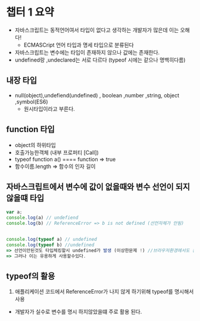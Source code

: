 # 챕터 1 요약
- 자바스크립트는 동적언어여서 타입이 없다고 생각하는 개발자가 많은데 이는 오해다!
  - ECMASCript 언어 타입과 명세 타입으로 분류된다
- 자바스크립트는 변수에는 타입이 존재하지 않으나 값에는 존재한다.
- undefined랑 ,undeclared는 서로 다르다 (typeof 시에는 같으나 명백히다름)


## 내장 타입
- null(object),undefiend(undefined) , boolean ,number ,string, object ,symbol(ES6)
  - 원시타입이라고 부른다.

## function 타입
- object의 하위타입 
- 호출가능한객체 (내부 프로퍼티 [Call])
- typeof function a() ==== function => true
- 함수이름.length => 함수의 인자 길이


## 자바스크립트에서 변수에 값이 없을때와 변수 선언이 되지않을떄 타입
~~~js
var a;
console.log(a) // undefiend
console.log(b) // ReferenceError => b is not defined (선언자체가 안됨) 


console.log(typeof a) // undefined
console.log(typeof b) //undefined
=> 선언이안된것도 타입체킹할시 undefined가 발생 (이상한문제 !) //브라우저환경에서도 동일함
=> 그러나 이는 유용하게 사용할수있다.
~~~

## typeof의 활용 
1. 애플리케이션 코드에서 ReferenceError가 나지 않게 하기위해 typeof를 명시해서 사용
  - 개발자가 실수로 변수를 명시 하지않았을떄 주로 활용 된다.


